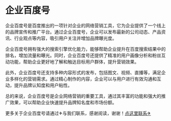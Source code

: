 # 企业百度号

企业百度号是百度推出的一项针对企业的网络营销工具，它为企业提供了一个线上的品牌宣传和推广平台。通过企业百度号，企业可以发布最新的公司动态、产品资讯、行业观点等内容，吸引用户关注并增加品牌曝光度。

企业百度号拥有强大的搜索引擎优化能力，能够帮助企业提升在百度搜索结果中的排名，增加流量和曝光。同时，企业百度号还提供了精准的用户画像分析和粉丝互动功能，帮助企业更好地了解和触达目标用户群体，提升营销效果。

此外，企业百度号还支持多种内容形式的发布，包括图文、视频、直播等，满足企业多样化的营销需求。通过精心制作的内容，企业可以与用户进行有效沟通和互动，提升品牌认知度和用户粘性。

总的来说，企业百度号是企业网络营销的重要工具，通过其丰富的功能和强大的推广效果，可以帮助企业快速提升品牌知名度和市场份额。

更多关于企业百度号请通过✈与我们联系，感谢阅读，谢谢！[点这里联系✈](https://c.k02.cc)